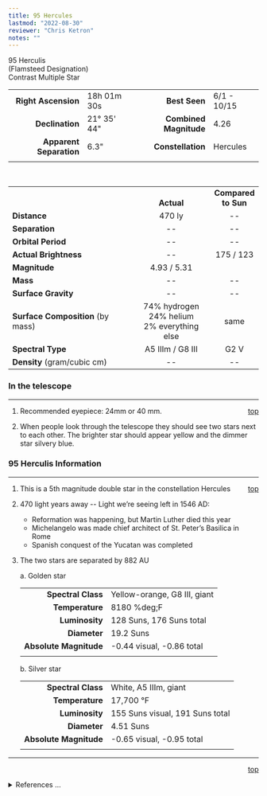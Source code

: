 ```yaml
---
title: 95 Hercules
lastmod: "2022-08-30"
reviewer: "Chris Ketron"
notes: ""
---
```


<script src="/js/whatsup.js"></script>
<script type="text/javascript">
	var objectName ="95 Herculis"
	var objectDesc ="Contrast Multiple Star<br/>in the Constellation<br/>Hercules"
	var objectImage=""
</script>

<span style='float:right;'><div id=whatsup></div>

95 Herculis  
(Flamsteed Designation)  
Contrast Multiple Star  

|   |   |   |   |
|--:|:--|--:|:--|
|**Right Ascension**|18h 01m 30s|**Best Seen**|6/1 - 10/15|
|**Declination**|21&deg; 35' 44"|**Combined Magnitude**|4.26|
|**Apparent Separation**| 6.3" |**Constellation**|Hercules|
|   |   |   |   |

<br/>

|   |   |   |
|---|:---:|:---:|
|   | <br/>**Actual**| **Compared<br/>to Sun** |
|**Distance** | 470 ly | -- |
|**Separation** | -- | -- |
|**Orbital Period** | -- | -- |
|**Actual Brightness**	 | --	 | 175 / 123 |
|**Magnitude** | 4.93 / 5.31 |   |
|**Mass**	             | -- | -- |
|**Surface Gravity**	 | -- | -- |
|**Surface Composition** (by mass) |74% hydrogen<br/>24% helium<br/>2% everything else| same |
|**Spectral Type**       | A5 IIIm / G8 III | G2 V | 
|**Density** (gram/cubic cm) | -- | -- | 

### In the telescope

---
<span style='float:right;'>[top](#)</span>

1.  Recommended eyepiece: 24mm or 40 mm.

2.  When people look through the telescope they should see two stars next to each other.  The brighter star should appear yellow and the dimmer star silvery blue.

### 95 Herculis Information

---
<span style='float:right;'>[top](#)</span>

1.  This is a 5th magnitude double star in the constellation Hercules

1.  470 light years away -- Light we’re seeing left in 1546 AD:
	- Reformation was happening, but Martin Luther died this year
	- Michelangelo was made chief architect of St. Peter’s Basilica in Rome
	- Spanish conquest of the Yucatan was completed		
	
1.  The two stars are separated by 882 AU

	a.  Golden star

	|    |    |   
	|---:|:---|
	|**Spectral Class**|Yellow-orange, G8 III, giant|
	|**Temperature**|8180 %deg;F|
	|**Luminosity**|128 Suns, 176 Suns total|
	|**Diameter**|19.2 Suns|
	|**Absolute Magnitude**| -0.44 visual, -0.86 total|
	|   |   |	

	b.  Silver star

	|    |    |   
	|---:|:---|
	|**Spectral Class**|White, A5 IIIm, giant|
	|**Temperature**|17,700 &deg;F|
	|**Luminosity**|155 Suns visual, 191 Suns total|
	|**Diameter**|4.51 Suns|
	|**Absolute Magnitude**|-0.65 visual, -0.95 total|
	|   |   |
 

---
<span style='float:right;'>[top](#)</span>
<br/>
<details>
<summary>References ...</summary>

|   |   |   | 
|---|---|---|
|**Item**|**Updated**|**Notes**| 
|Coordinates| -- | -- |
|Combined Magnitude| -- | -- |
|Apparent Separation|2002-07-22|<http://www.astronomical.org/constellations/her.html>|
|Distance| -- | -- |
|Separation|2002-07-22|previous: 72 billion miles, 775 Earth/Sun – BUT can find no support|
|Orbital Period| --	| -- |
|Actual Brightness| --	| -- |
|Magnitude| -- | -- |
|Mass| -- | -- |
|Surface Gravity| -- | -- |
|Surface Composition|2003-01-06|OK for all stars|
|Spectral Type|2002-07-22|SIMBAD|
|Density| -- | -- |
|Other information| -- | -- |
</details>
